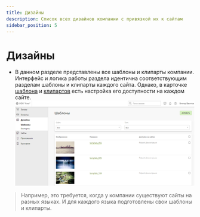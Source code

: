 ```yaml
---
title: Дизайны
description: Список всех дизайнов компании с привязкой их к сайтам
sidebar_position: 5
---
```


# Дизайны
* В данном разделе представлены все шаблоны и клипарты компании. Интерфейс и логика работы раздела идентична соответствующим разделам шаблоны и клипарты каждого сайта. Однако, в карточке [шаблона](/print/templates) и [клипартов](/print/cliparts) есть настройка его доступности на каждом сайте.
![](../_media/profile/designs.png ':size=80%')
> Например, это требуется, когда у компании существуют сайты на разных языках. И для каждого языка подготовлены свои шаблоны и клипарты.